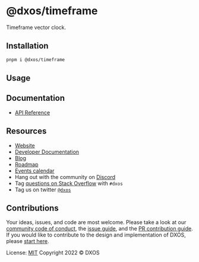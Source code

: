 # @dxos/timeframe

Timeframe vector clock.

## Installation

```bash
pnpm i @dxos/timeframe
```

## Usage

## Documentation

- [API Reference](https://docs.dxos.org/api/@dxos/timeframe)

## Resources

- [Website](https://dxos.org)
- [Developer Documentation](https://docs.dxos.org)
- [Blog](https://blog.dxos.org)
- [Roadmap](https://docs.dxos.org/roadmap)
- [Events calendar](https://blog.dxos.org/events)
- Hang out with the community on [Discord](https://dxos.org/discord)
- Tag [questions on Stack Overflow](https://stackoverflow.com/questions/tagged/dxos) with `#dxos`
- Tag us on twitter [`@dxos`](https://twitter.com/dxos)

## Contributions

Your ideas, issues, and code are most welcome. Please take a look at our [community code of conduct](), the [issue guide](), and the [PR contribution guide](). If you would like to contribute to the design and implementation of DXOS, please [start here]().

License: [MIT](./LICENSE.md) Copyright 2022 © DXOS
